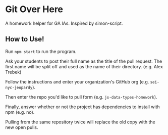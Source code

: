 # Git Over Here
A homework helper for GA IAs. Inspired by simon-script.

## How to Use!

Run ```npm start``` to run the program.

Ask your students to post their full name as the title of the pull request. The first name will be split off and used as the name of their directory. (e.g. Alex Trebek)

Follow the instructions and enter your organization's GitHub org (e.g. ```sei-nyc-jeopardy```).

Then enter the repo you'd like to pull form (e.g. ```js-data-types-homework```).

Finally, answer whether or not the project has dependencies to install with npm (e.g. no).

Pulling from the same repository twice will replace the old copy with the new open pulls.

